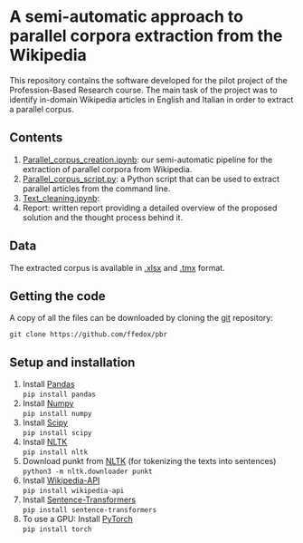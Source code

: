 # A semi-automatic approach to parallel corpora extraction from the Wikipedia

This repository contains the software developed for the pilot project of the Profession-Based Research course. The main task of the project was to identify in-domain Wikipedia articles in English and Italian in order to extract a parallel corpus.

## Contents

1. [Parallel_corpus_creation.ipynb](https://github.com/ffedox/pbr/blob/main/parallel_corpus_creation.ipynb): our semi-automatic pipeline for the extraction of parallel corpora from Wikipedia. 
2. [Parallel_corpus_script.py](https://github.com/ffedox/pbr/blob/main/parallel_corpus_script.py): a Python script that can be used to extract parallel articles from the command line.
3. [Text_cleaning.ipynb](https://github.com/ffedox/pbr/blob/main/text_cleaning.ipynb): 
4. Report: written report providing a detailed overview of the proposed solution and the thought process behind it.

## Data

The extracted corpus is available in [.xlsx](https://docs.google.com/spreadsheets/d/1wj0yUTVTfIckiWAGbxc0-M3sVBfNDDWn/edit?usp=sharing&ouid=116503555824878479100&rtpof=true&sd=true) and [.tmx](https://drive.google.com/file/d/1MbHsMEtkw-DKAKQWyPXqa_6yrmmpxmJx/view?usp=sharing) format. 

## Getting the code

A copy of all the files can be downloaded by cloning the
[git](https://git-scm.com/) repository:

    git clone https://github.com/ffedox/pbr

## Setup and installation
1. Install [Pandas](https://pandas.pydata.org/) <br />
`pip install pandas` <br />
2. Install [Numpy](https://numpy.org/) <br />
`pip install numpy` <br />
3. Install [Scipy](https://scipy.org/) <br />
`pip install scipy` <br />
4. Install [NLTK](https://www.nltk.org/) <br />
`pip install nltk` <br />
5. Download punkt from [NLTK](https://www.nltk.org/nltk_data/) (for tokenizing the texts into sentences) <br />
`python3 -m nltk.downloader punkt` <br />
5. Install [Wikipedia-API](https://github.com/martin-majlis/Wikipedia-API) <br />
`pip install wikipedia-api` <br />
6. Install [Sentence-Transformers](https://github.com/UKPLab/sentence-transformers) <br />
`pip install sentence-transformers` <br />
7. To use a GPU: Install [PyTorch](https://pytorch.org/) <br />
`pip install torch` <br />
 
